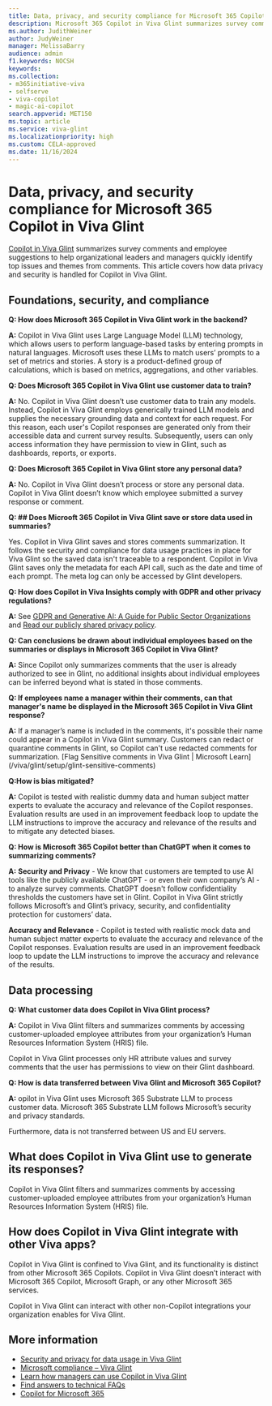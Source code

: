 ```yaml
---
title: Data, privacy, and security compliance for Microsoft 365 Copilot in Viva Glint 
description: Microsoft 365 Copilot in Viva Glint summarizes survey comments and employee suggestions to help organizational leaders and managers quickly identify top issues and themes from comments. 
ms.author: JudithWeiner
author: JudyWeiner
manager: MelissaBarry
audience: admin
f1.keywords: NOCSH
keywords: 
ms.collection:  
- m365initiative-viva
- selfserve
- viva-copilot
- magic-ai-copilot
search.appverid: MET150 
ms.topic: article
ms.service: viva-glint
ms.localizationpriority: high
ms.custom: CELA-approved
ms.date: 11/16/2024
---
```


# Data, privacy, and security compliance for Microsoft 365 Copilot in Viva Glint

[Copilot in Viva Glint](https://learn.microsoft.com/en-us/viva/glint/copilot/copilot-admin-intro) summarizes survey comments and employee suggestions to help organizational leaders and managers quickly identify top issues and themes from comments. This article covers how data privacy and security is handled for Copilot in Viva Glint.

## Foundations, security, and compliance

**Q: How does Microsoft 365 Copilot in Viva Glint work in the backend?**

**A:** Copilot in Viva Glint uses Large Language Model (LLM) technology, which allows users to perform language-based tasks by entering prompts in natural languages. Microsoft uses these LLMs to match users’ prompts to a set of metrics and stories. A story is a product-defined group of calculations, which is based on metrics, aggregations, and other variables.

**Q: Does Microsoft 365 Copilot in Viva Glint use customer data to train?**

**A:** No. Copilot in Viva Glint doesn’t use customer data to train any models.  Instead, Copilot in Viva Glint employs generically trained LLM models and supplies the necessary grounding data and context for each request. For this reason, each user's Copilot responses are generated only from their accessible data and current survey results. Subsequently, users can only access information they have permission to view in Glint, such as dashboards, reports, or exports. 

**Q: Does Microsoft 365 Copilot in Viva Glint store any personal data?**

**A:** No.  Copilot in Viva Glint doesn’t process or store any personal data. Copilot in Viva Glint doesn’t know which employee submitted a survey response or comment.   

**Q: ## Does Microoft 365 Copilot in Viva Glint save or store data used in summaries?**

Yes. Copilot in Viva Glint saves and stores comments summarization. It follows the security and compliance for data usage practices in place for Viva Glint so the saved data isn't traceable to a respondent. Copilot in Viva Glint saves only the metadata for each API call, such as the date and time of each prompt. The meta log can only be accessed by Glint developers. 

**Q: How does Copilot in Viva Insights comply with GDPR and other privacy regulations?**

**A:** See [GDPR and Generative AI: A Guide for Public Sector Organizations](https://wwps.microsoft.com/blog/GDPR-GenAI) and [Read our publicly shared privacy policy](/../../viva/glint/setup/viva-glint-privacy).

**Q: Can conclusions be drawn about individual employees based on the summaries or displays in Microsoft 365 Copilot in Viva Glint?**

**A:** Since Copilot only summarizes comments that the user is already authorized to see in Glint, no additional insights about individual employees can be inferred beyond what is stated in those comments. 

**Q: If employees name a manager within their comments, can that manager's name be displayed in the Microsoft 365 Copilot in Viva Glint response?**

**A:** If a manager’s name is included in the comments, it's possible their name could appear in a Copilot in Viva Glint summary. Customers can redact or quarantine comments in Glint, so Copilot can't use redacted comments for summarization. [Flag Sensitive comments in Viva Glint | Microsoft Learn] (/viva/glint/setup/glint-sensitive-comments)

**Q:How is bias mitigated?**

**A:** Copilot is tested with realistic dummy data and human subject matter experts to evaluate the accuracy and relevance of the Copilot responses. Evaluation results are used in an improvement feedback loop to update the LLM instructions to improve the accuracy and relevance of the results and to mitigate any detected biases.   

**Q: How is Microsoft 365 Copilot better than ChatGPT when it comes to summarizing comments?**

**A:** **Security and Privacy** - We know that customers are tempted to use AI tools like the publicly available ChatGPT - or even their own company’s AI - to analyze survey comments. ChatGPT doesn't follow confidentiality thresholds the customers have set in Glint. Copilot in Viva Glint strictly follows Microsoft’s and Glint’s privacy, security, and confidentiality protection for customers’ data.  

**Accuracy and Relevance** - Copilot is tested with realistic mock data and human subject matter experts to evaluate the accuracy and relevance of the Copilot responses. Evaluation results are used in an improvement feedback loop to update the LLM instructions to improve the accuracy and relevance of the results.   

## Data processing  

**Q: What customer data does Copilot in Viva Glint process?**

**A:** Copilot in Viva Glint filters and summarizes comments by accessing customer-uploaded employee attributes from your organization’s Human Resources Information System (HRIS) file. 

Copilot in Viva Glint processes only HR attribute values and survey comments that the user has permissions to view on their Glint dashboard. 

**Q: How is data transferred between Viva Glint and Microsoft 365 Copilot?**

**A:** opilot in Viva Glint uses Microsoft 365 Substrate LLM to process customer data. Microsoft 365 Substrate LLM follows Microsoft’s security and privacy standards.  

Furthermore, data is not transferred between US and EU servers.  




## What does Copilot in Viva Glint use to generate its responses?

Copilot in Viva Glint filters and summarizes comments by accessing customer-uploaded employee attributes from your organization’s Human Resources Information System (HRIS) file. 



## How does Copilot in Viva Glint integrate with other Viva apps?

Copilot in Viva Glint is confined to Viva Glint, and its functionality is distinct from other Microsoft 365 Copilots. Copilot in Viva Glint doesn’t interact with Microsoft 365 Copilot, Microsoft Graph, or any other Microsoft 365 services. 

Copilot in Viva Glint can interact with other non-Copilot integrations your organization enables for Viva Glint.



## More information

- [Security and privacy for data usage in Viva Glint](/../../viva/glint/setup/gdpr-special-categories)
- [Microsoft compliance – Viva Glint](/../../viva/viva-compliance)
- [Learn how managers can use Copilot in Viva Glint](https://go.microsoft.com/fwlink/?linkid=2274072)
- [Find answers to technical FAQs](https://go.microsoft.com/fwlink/?linkid=2274071)
- [Copilot for Microsoft 365](https://adoption.microsoft.com/copilot/)




